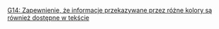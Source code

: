 [G14: Zapewnienie, że informacje przekazywane przez różne kolory są również dostępne w tekście](https://www.w3.org/WAI/WCAG22/Techniques/general/G14)
